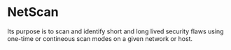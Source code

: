 # NetScan
Its purpose is to scan and identify short and long lived security flaws using one-time or contineous scan modes on a given network or host.

